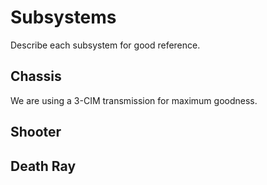 # Subsystems

Describe each subsystem for good reference.

## Chassis

We are using a 3-CIM transmission for maximum goodness.


## Shooter

## Death Ray

